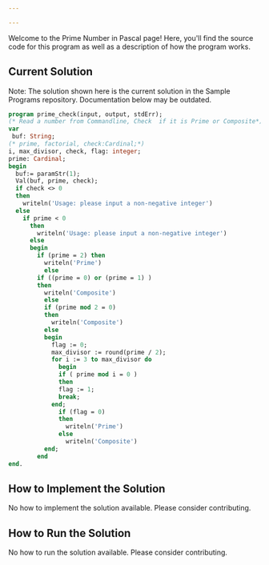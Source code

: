 ```yaml
---

---
```


Welcome to the Prime Number in Pascal page! Here, you'll find the source code for this program as well as a description of how the program works.

## Current Solution

Note: The solution shown here is the current solution in the Sample Programs repository. Documentation below may be outdated.

```Pascal
program prime_check(input, output, stdErr);
(* Read a number from Commandline, Check  if it is Prime or Composite*)
var
 buf: String;
(* prime, factorial, check:Cardinal;*)
i, max_divisor, check, flag: integer;
prime: Cardinal;
begin    
  buf:= paramStr(1);
  Val(buf, prime, check);  
  if check <> 0
  then
    writeln('Usage: please input a non-negative integer')
  else
    if prime < 0
      then
        writeln('Usage: please input a non-negative integer')
      else
      begin
        if (prime = 2) then 
          writeln('Prime')
          else
        if ((prime = 0) or (prime = 1) )
        then
          writeln('Composite')
          else
          if (prime mod 2 = 0)
          then
            writeln('Composite')
          else
          begin
            flag := 0;
            max_divisor := round(prime / 2);
            for i := 3 to max_divisor do 
              begin
              if ( prime mod i = 0 ) 
              then
              flag := 1;
              break;
            end;
              if (flag = 0)
              then
                writeln('Prime')
              else
                writeln('Composite')
          end;
        end
end.

```

## How to Implement the Solution

No how to implement the solution available. Please consider contributing.

## How to Run the Solution

No how to run the solution available. Please consider contributing.